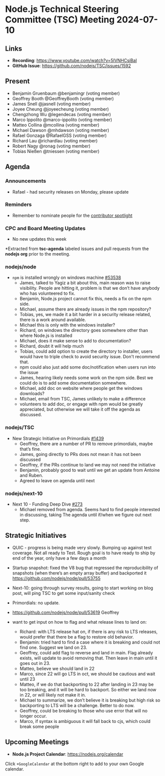 # Node.js Technical Steering Committee (TSC) Meeting 2024-07-10

## Links

* **Recording**:  <https://www.youtube.com/watch?v=5IVNHCsiBaI>
* **GitHub Issue**: <https://github.com/nodejs/TSC/issues/1592>

## Present

* Benjamin Gruenbaum @benjamingr (voting member)
* Geoffrey Booth @GeoffreyBooth (voting member)
* James Snell @jasnell (voting member)
* Joyee Cheung @joyeecheung (voting member)
* Chengzhong Wu @legendecas (voting member)
* Marco Ippolito @marco-ippolito (voting member)
* Matteo Collina @mcollina (voting member)
* Michael Dawson @mhdawson (voting member)
* Rafael Gonzaga @RafaelGSS (voting member)
* Richard Lau @richardlau (voting member)
* Robert Nagy @ronag (voting member)
* Tobias Nießen @tniessen (voting member)

## Agenda

### Announcements

* Rafael - had security releases on Monday, please update

### Reminders

* Remember to nominate people for the [contributor spotlight](https://github.com/nodejs/node/blob/main/doc/contributing/reconizing-contributors.md#bi-monthly-contributor-spotlight)

### CPC and Board Meeting Updates

* No new updates this week

*Extracted from **tsc-agenda** labeled issues and pull requests from the **nodejs org** prior to the meeting.

### nodejs/node

* `npm` is installed wrongly on windows machine [#53538](https://github.com/nodejs/node/issues/53538)
  * James, talked to Yagiz a bit about this, main reason was to raise visibility.  People are
    hitting it, problem is that we don’t have anybody who has volunteered to fix.
  * Benjamin, Node.js project cannot fix this, needs a fix on the npm side.
  * Michael, assume there are already issues in the npm repository?
  * Tobias, yes, we made it a bit harder in a security release related, there is a work around
    available.
  * Michael this is only with the windows installer?
  * Richard, on windows the directory goes somewhere other than where Node.js is installed
  * Michael, does it make sense to add to documentation?
  * Richard, doubt it will help much
  * Tobias, could add option to create the directory to installer, users would have to triple check to avoid security issue. Don't recommend that.
  * npm could also just add some doc/notification when users run into the issue
  * James, hearing likely needs some work on the npm side. Best we could do is to add some
    documentation somewhere.
  * Michael, add doc on website where people get the windows downloads?
  * Michael, email from TSC, James unlikely to make a difference
  * volunteers to add doc, or engage with npm would be greatly appreciated, but otherwise we
    will take it off the agenda as discussed.

### nodejs/TSC

* New Strategic Initiative on Primordials [#1439](https://github.com/nodejs/TSC/issues/1439)
  * Geoffrey, there are a number of PR to remove primordials, maybe that’s fine.
  * James, going directly to PRs does not mean it has not been discussed
  * Geoffrey, if the PRs continue to land we may not need the initiative
  * Benjamin, probably good to wait until we get an update from Antoine and Ruben.
  * Agreed to leave on agenda until next

### nodejs/next-10

* Next 10 - Funding Deep Dive [#273](https://github.com/nodejs/next-10/issues/273)
  * Michael removed from agenda. Seems hard to find people interested in discussing, taking
    The agenda until if/when we figure out next step.

## Strategic Initiatives

* QUIC - progress is being made very slowly. Bumping up against test coverage. Not all ready to
  Test. Rough goal is to have ready to ship by end of the year, only have a few days a month
* Startup snapshot: fixed the V8 bug that regressed the reproducibility of snapshots (when there’s an empty array buffer) and backported it <https://github.com/nodejs/node/pull/53755>
* Next-10: going through survey results, going to start working on blog post, will ping TSC to get
  some input/sanity check
* Primordials: no update.

* <https://github.com/nodejs/node/pull/53619> Geoffrey
* want to get input on how to flag and what release lines to land on:
  * Richard: with LTS release hat on, if there is any risk to LTS releases, would prefer that
    there be a flag to restore old behavior.
  * Benjamin: tried hard to find a case where it is breaking and could not find one. Suggest
    we land on 23.
  * Geoffrey, could add flag to reverse and land in main.  Flag already exists, will update to
    avoid removing that. Then leave in main until it goes out in 23.
  * Matteo, believe we should land in 22
  * Marco, since 22 will go LTS in oct, we should be cautious and wait until 23
  * Matteo, if we do that backporting to 22 after landing in 23 may be too breaking, and it will be
    hard to backport. So either we land now in 22, or will likely not make it in.
  * Michael to summarize, we don’t believe it is breaking but high risk so backporting to LTS will
    be a challenge. Better to do now.
  * Geoffrey, could be breaking to those who use error that will no longer occur.
  * Marco, if syntax is ambiguous it will fall back to cjs, which could break some people

## Upcoming Meetings

* **Node.js Project Calendar**: <https://nodejs.org/calendar>

Click `+GoogleCalendar` at the bottom right to add to your own Google calendar.
